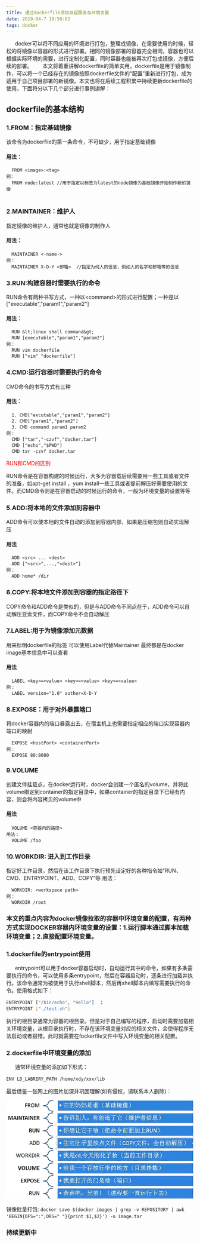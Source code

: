 ```yaml
---
title: 通过dockerfile添加自起服务与环境变量
date: 2019-04-7 10:50:02
tags: docker
---
```

&#160;&#160;&#160;&#160;&#160;&#160;docker可以将不同应用的环境进行打包，整理成镜像，在需要使用的时候，轻松的将镜像以容器的形式进行部署。相同的镜像部署的容器完全相同，容器也可以根据实际环境的需要，进行定制化配置，同时容器也能被再次打包成镜像，方便后续的部署。
&#160;&#160;&#160;&#160;&#160;&#160;本文将着重讲解dockerfile的简单实用，dockerfile是用于镜像制作，可以将一个已经存在的镜像按照dockerfile文件的“配置”重新进行打包，成为适用于自己项目部署的新镜像。本文也将在后续工程积累中持续更新dockerfile的使用，下面将分以下几个部分进行事例讲解：
<!--more-->

## dockerfile的基本结构
### 1.FROM：指定基础镜像
  该命令为dockerfile的第一条命令，不可缺少，用于指定基础镜像
#### 用法：
```
  FROM <image>:<tag>
例:
  FROM node:latest //用于指定以标签为latest的node镜像为基础镜像开始制作新的镜像
  
```
### 2.MAINTAINER：维护人
  指定镜像的维护人，通常也就是镜像的制作人
#### 用法：
```
  MAINTAINER <-name->
例：
  MAINTAINER X-D-Y <邮箱>  //指定为何人的信息，例如人的名字和邮箱等的信息
```
### 3.RUN:构建容器时需要执行的命令
  RUN命令有两种书写方式，一种以&lt;command&gt;的形式进行配置；一种是以["executable","param1","param2"]
#### 用法：
```
  RUN &lt;linux shell command&gt;
  RUN [executable","param1","param2"]
例：
  RUN vim dockerfile
  RUN ["vim" "dockerfile"]
```
### 4.CMD:运行容器时需要执行的命令
  CMD命令的书写方式有三种

#### 用法：
```
  1. CMD["excutable","param1","param2"]
  2. CMD["param1","param2"]
  3. CMD command param1 param2
例：
  CMD ["tar","-czvf","docker.tar"]
  CMD ["echo","$PWD"]
  CMD tar -czvf docker.tar
```
<font color=#ff0000>RUN和CMD的区别</font>

RUN命令是在容器构建的时候运行，大多为容器载后续需要用一些工具或者文件的准备，如apt-get install ，yum install一些工具或者提前解压好需要使用的文件。而CMD命令则是在容器启动的时候运行的命令，一般为环境变量的设置等等

### 5.ADD:将本地的文件添加到容器中
  ADD命令可以使本地的文件自动的添加到容器内部，如果是压缩包则自动实现解压
#### 用法
```
  ADD <src> ... <dest>
  ADD ["<src>",...,"<dest>"]
例：
  ADD home* /dir
```
### 6.COPY:将本地文件添加到容器的指定路径下
  COPY命令和ADD命令是类似的，但是与ADD命令不同点在于，ADD命令可以自动解压亚索文件，而COPY命令不会自动解压
&#160;&#160;&#160;&#160;&#160;&#160;
### 7.LABEL:用于为镜像添加元数据
  用来标明dockerfile的标签 可以使用Label代替Maintainer 最终都是在docker image基本信息中可以查看
#### 用法
```
  LABEL <key>=<value> <key>=<value> <key>=<value> 
例：
  LABEL version="1.0" auther=X-D-Y
```

### 8.EXPOSE：用于对外暴露端口
  将docker容器内的端口暴露出去，在宿主机上也需要指定相应的端口实现容器内端口的映射

```
  EXPOSE <hostPort> <containerPort>
例：
  EXPOSE 80:8080
```
### 9.VOLUME
  创建文件挂载点，在docker运行时，docker会创建一个匿名的volume，并将此volume绑定到container的指定目录中，如果container的指定目录下已经有内容，则会将内容拷贝的volume中
#### 用法
```
  VOLUME <容器内的路径>
用法：
  VOLUME /foo
```
### 10.WORKDIR: 进入到工作目录
  指定好工作目录，然后在该工作目录下执行预先设定好的各种指令如”RUN、CMD、ENTRYPOINT、ADD、COPY“等
用法：
```
  WORKDIR: <workspace path>
例：
  WORKDIR /root
```

### 本文的重点内容为docker镜像拉取的容器中环境变量的配置，有两种方式实现DOCKER容器内环境变量的设置：1.运行脚本通过脚本加载环境变量；2.直接配置环境变量。
### 1.dockerfile的entrypoint使用
&#160;&#160;&#160;&#160;&#160;&#160;entrypoint可以用于docker容器启动时，自动运行其中的命令，如果有多条需要执行的命令，可以使用多条entrypoint，然后在容器启动时，逐条进行加载并执行。该命令通常为被使用于执行shell脚本，然后再shell脚本内填写需要执行的命令。使用格式如下：
```bash
ENTRYPOINT ["/bin/echo", "Hello"]  ；
ENTRYPOINT ["./test.sh"]  
```
执行的根目录通常为容器的根目录。但是对于自己编写的程序，启动时需要加载相关环境变量，从根目录执行时，不存在该环境变量对应的相关文件，会使得程序无法启动或者报错。此时就需要在fockerfile文件中写入环境变量的相关配置。
### 2.dockerfile中环境变量的添加
&#160;&#160;&#160;&#160;&#160;&#160;通常环境变量的添加如下形式：
```bash
ENV LD_LABRIRY_PATH /home/xdy/xxx/lib
```

最后借鉴一张网上的图片加深并巩固理解(如有侵权，请联系本人删除)：
<div align=center>
<img src="https://github.com/x-d-y/blog/blob/master/source/_posts/dockerfile%E7%BC%96%E5%86%99%E5%AE%B9%E5%99%A8%E5%88%9B%E5%BB%BA%E6%89%A7%E8%A1%8C%E8%84%9A%E6%9C%AC%E4%B8%8E%E7%8E%AF%E5%A2%83%E5%8F%98%E9%87%8F%E7%9A%84%E6%B7%BB%E5%8A%A0/911490-20171208222222062-849020400.png?raw=true" width = 600>
</div>

镜像批量打包:
    ```
    docker save $(docker images | grep -v REPOSITORY | awk 'BEGIN{OFS=":";ORS=" "}{print $1,$2}') -o image.tar
    ```
### 持续更新中
